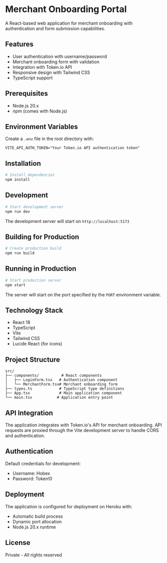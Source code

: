# Merchant Onboarding Portal

A React-based web application for merchant onboarding with authentication and form submission capabilities.

## Features

- User authentication with username/password
- Merchant onboarding form with validation
- Integration with Token.io API
- Responsive design with Tailwind CSS
- TypeScript support

## Prerequisites

- Node.js 20.x
- npm (comes with Node.js)

## Environment Variables

Create a `.env` file in the root directory with:

```env
VITE_API_AUTH_TOKEN="Your Token.io API authentication token"
```

## Installation

```bash
# Install dependencies
npm install
```

## Development

```bash
# Start development server
npm run dev
```

The development server will start on `http://localhost:5173`

## Building for Production

```bash
# Create production build
npm run build
```

## Running in Production

```bash
# Start production server
npm start
```

The server will start on the port specified by the `PORT` environment variable.

## Technology Stack

- React 18
- TypeScript
- Vite
- Tailwind CSS
- Lucide React (for icons)

## Project Structure

```
src/
├── components/          # React components
│   ├── LoginForm.tsx   # Authentication component
│   └── MerchantForm.tsx# Merchant onboarding form
├── types.ts            # TypeScript type definitions
├── App.tsx             # Main application component
└── main.tsx           # Application entry point
```

## API Integration

The application integrates with Token.io's API for merchant onboarding. API requests are proxied through the Vite development server to handle CORS and authentication.

## Authentication

Default credentials for development:
- Username: Hobex
- Password: Token!0

## Deployment

The application is configured for deployment on Heroku with:
- Automatic build process
- Dynamic port allocation
- Node.js 20.x runtime

## License

Private - All rights reserved
